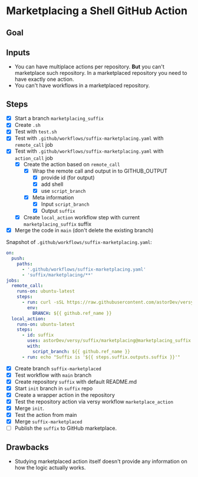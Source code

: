 # Marketplacing a Shell GitHub Action

## Goal

## Inputs

- You can have multiplace actions per repository. **But** you can't marketplace such repository. In a marketplaced repository you need to have exactly one action.
- You can't have workflows in a marketplaced repository.

## Steps

- [x] Start a branch `marketplacing_suffix` 
- [x] Create `.sh`
- [x] Test with `test.sh`
- [x] Test with `.github/workflows/suffix-marketplacing.yaml` with `remote_call` job
- [x] Test with `.github/workflows/suffix-marketplacing.yaml` with `action_call` job
    - [x] Create the action based on `remote_call`
        - [x] Wrap the remote call and output in to GITHUB_OUTPUT
            - [x] provide id (for output)
            - [x] add shell
            - [x] use `script_branch`
        - [x] Meta information
            - [x] Input `script_branch`
            - [x] Output `suffix`
    - [x] Create `local_action` workflow step with current `marketplacing_suffix` suffix
- [x] Merge the code in `main` (don't delete the existing branch)

Snapshot of `.github/workflows/suffix-marketplacing.yaml`:

```yaml
on:
  push:
    paths:
      - '.github/workflows/suffix-marketplacing.yaml'
      - 'suffix/marketplacing/**'
jobs:
  remote_call:
    runs-on: ubuntu-latest
    steps:
      - run: curl -sSL https://raw.githubusercontent.com/astorDev/versy/$BRANCH/suffix/marketplacing/.sh | sh
        env:
          BRANCH: ${{ github.ref_name }}
  local_action:
    runs-on: ubuntu-latest
    steps:
      - id: suffix 
        uses: astorDev/versy/suffix/marketplacing@marketplacing_suffix
        with:
          script_branch: ${{ github.ref_name }}
      - run: echo "Suffix is '${{ steps.suffix.outputs.suffix }}'"
```

- [x] Create branch `suffix-marketplaced`
- [x] Test workflow with `main` branch
- [x] Create repository `suffix` with default README.md
- [x] Start `init` branch in `suffix` repo
- [x] Create a wrapper action in the repository
- [x] Test the repository action via versy workflow `marketplace_action`
- [x] Merge `init`.
- [x] Test the action from main
- [x] Merge `suffix-marketplaced`
- [ ] Publish the `suffix` to GitHub marketplace.

## Drawbacks

- Studying marketplaced action itself doesn't provide any information on how the logic actually works.